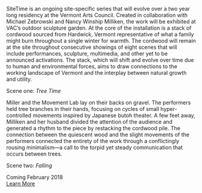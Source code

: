 SiteTime is an ongoing site-specific series that will evolve over a two year long residency at the Vermont Arts Council. Created in collaboration with Michael Zebrowski and Nancy Winship Milliken, the work will be exhibited at VAC’s outdoor sculpture garden. At the core of the installation is a stack of cordwood sourced from Hardwick, Vermont representative of what a family might burn throughout a single winter for warmth. The cordwood will remain at the site throughout consecutive showings of eight scenes that will include performances, sculpture, multimedia, and other yet to be announced activations. The stack, which will shift and evolve over time due to human and environmental forces, aims to draw connections to the working landscape of Vermont and the interplay between natural growth and utility.

Scene one: *Tree Time* 

Miller and the Movement Lab lay on their backs on gravel. The performers held tree branches in their hands, focusing on cycles of small hyper-controlled movements inspired by Japanese butoh theater. A few feet away, Milliken and her husband divided the attention of the audience and generated a rhythm to the piece by restacking the cordwood pile. The connection between the quiescent wood and the slight movements of the performers connected the entirety of the work through a conflictingly rousing minimalism—a call to the torpid yet steady communication that occurs between trees.

Scene two: *Falling*

Coming February 2018   
[Learn More](http://www.vermontartscouncil.org/about-us/sculpture-garden/SiteTime-events)

